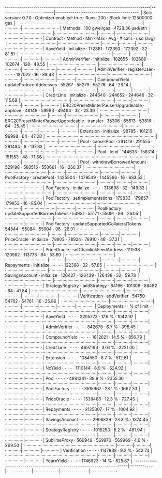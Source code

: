 ·--------------------------------------------------------------------------|---------------------------|-------------|-----------------------------·
|                           Solc version: 0.7.0                            ·  Optimizer enabled: true  ·  Runs: 200  ·  Block limit: 12500000 gas  │
···········································································|···························|·············|······························
|  Methods                                                                 ·              100 gwei/gas               ·       4728.36 usd/eth       │
·······································|···································|·············|·············|·············|···············|··············
|  Contract                            ·  Method                           ·  Min        ·  Max        ·  Avg        ·  # calls      ·  usd (avg)  │
·······································|···································|·············|·············|·············|···············|··············
|  AaveYield                           ·  initialize                       ·     172381  ·     172393  ·     172392  ·           32  ·      81.51  │
·······································|···································|·············|·············|·············|···············|··············
|  AdminVerifier                       ·  initialize                       ·     102655  ·     102689  ·     102674  ·          128  ·      48.55  │
·······································|···································|·············|·············|·············|···············|··············
|  AdminVerifier                       ·  registerUser                     ·          -  ·          -  ·     187022  ·           16  ·      88.43  │
·······································|···································|·············|·············|·············|···············|··············
|  CompoundYield                       ·  updateProtocolAddresses          ·      55267  ·      55279  ·      55276  ·           64  ·      26.14  │
·······································|···································|·············|·············|·············|···············|··············
|  CreditLine                          ·  initialize                       ·     244640  ·     244652  ·     244648  ·           32  ·     115.68  │
·······································|···································|·············|·············|·············|···············|··············
|  ERC20PresetMinterPauserUpgradeable  ·  approve                          ·      46146  ·      59963  ·      49464  ·           32  ·      23.39  │
·······································|···································|·············|·············|·············|···············|··············
|  ERC20PresetMinterPauserUpgradeable  ·  transfer                         ·      35306  ·      65613  ·      53816  ·           64  ·      25.45  │
·······································|···································|·············|·············|·············|···············|··············
|  Extension                           ·  initialize                       ·      98785  ·     101210  ·      99998  ·           64  ·      47.28  │
·······································|···································|·············|·············|·············|···············|··············
|  Pool                                ·  cancelPool                       ·     291419  ·     291555  ·     291494  ·            8  ·     137.83  │
·······································|···································|·············|·············|·············|···············|··············
|  Pool                                ·  lend                             ·     144633  ·     158314  ·     151553  ·           48  ·      71.66  │
·······································|···································|·············|·············|·············|···············|··············
|  Pool                                ·  withdrawBorrowedAmount           ·     529198  ·     580515  ·     550661  ·           16  ·     260.37  │
·······································|···································|·············|·············|·············|···············|··············
|  PoolFactory                         ·  createPool                       ·    1425504  ·    1479549  ·    1445596  ·           16  ·     683.53  │
·······································|···································|·············|·············|·············|···············|··············
|  PoolFactory                         ·  initialize                       ·          -  ·          -  ·     313698  ·           32  ·     148.33  │
·······································|···································|·············|·············|·············|···············|··············
|  PoolFactory                         ·  setImplementations               ·     179833  ·     179857  ·     179853  ·           16  ·      85.04  │
·······································|···································|·············|·············|·············|···············|··············
|  PoolFactory                         ·  updateSupportedBorrowTokens      ·      54931  ·      55171  ·      55091  ·           96  ·      26.05  │
·······································|···································|·············|·············|·············|···············|··············
|  PoolFactory                         ·  updateSupportedCollateralTokens  ·      54844  ·      55084  ·      55004  ·           96  ·      26.01  │
·······································|···································|·············|·············|·············|···············|··············
|  PriceOracle                         ·  initialize                       ·      78903  ·      78924  ·      78910  ·           48  ·      37.31  │
·······································|···································|·············|·············|·············|···············|··············
|  PriceOracle                         ·  setChainlinkFeedAddress          ·     111538  ·     120962  ·     113773  ·           64  ·      53.80  │
·······································|···································|·············|·············|·············|···············|··············
|  Repayments                          ·  initialize                       ·          -  ·          -  ·     122368  ·           32  ·      57.86  │
·······································|···································|·············|·············|·············|···············|··············
|  SavingsAccount                      ·  initialize                       ·     126427  ·     126439  ·     126438  ·           32  ·      59.78  │
·······································|···································|·············|·············|·············|···············|··············
|  StrategyRegistry                    ·  addStrategy                      ·      84196  ·     101308  ·      88482  ·           64  ·      41.84  │
·······································|···································|·············|·············|·············|···············|··············
|  Verification                        ·  addVerifier                      ·      54750  ·      54762  ·      54761  ·           16  ·      25.89  │
·······································|···································|·············|·············|·············|···············|··············
|  Deployments                                                             ·                                         ·  % of limit   ·             │
···········································································|·············|·············|·············|···············|··············
|  AaveYield                                                               ·          -  ·          -  ·    2205773  ·       17.6 %  ·    1042.97  │
···········································································|·············|·············|·············|···············|··············
|  AdminVerifier                                                           ·          -  ·          -  ·     842678  ·        6.7 %  ·     398.45  │
···········································································|·············|·············|·············|···············|··············
|  CompoundYield                                                           ·          -  ·          -  ·    1812021  ·       14.5 %  ·     856.79  │
···········································································|·············|·············|·············|···············|··············
|  CreditLine                                                              ·          -  ·          -  ·    4697193  ·       37.6 %  ·    2221.00  │
···········································································|·············|·············|·············|···············|··············
|  Extension                                                               ·          -  ·          -  ·    1084550  ·        8.7 %  ·     512.81  │
···········································································|·············|·············|·············|···············|··············
|  NoYield                                                                 ·          -  ·          -  ·    1110144  ·        8.9 %  ·     524.92  │
···········································································|·············|·············|·············|···············|··············
|  Pool                                                                    ·          -  ·          -  ·    4981341  ·       39.9 %  ·    2355.36  │
···········································································|·············|·············|·············|···············|··············
|  PoolFactory                                                             ·          -  ·          -  ·    3515667  ·       28.1 %  ·    1662.33  │
···········································································|·············|·············|·············|···············|··············
|  PriceOracle                                                             ·          -  ·          -  ·    1538486  ·       12.3 %  ·     727.45  │
···········································································|·············|·············|·············|···············|··············
|  Repayments                                                              ·          -  ·          -  ·    2125307  ·         17 %  ·    1004.92  │
···········································································|·············|·············|·············|···············|··············
|  SavingsAccount                                                          ·          -  ·          -  ·    2906829  ·       23.3 %  ·    1374.45  │
···········································································|·············|·············|·············|···············|··············
|  StrategyRegistry                                                        ·          -  ·          -  ·    1019253  ·        8.2 %  ·     481.94  │
···········································································|·············|·············|·············|···············|··············
|  SublimeProxy                                                            ·     569946  ·     569970  ·     569969  ·        4.6 %  ·     269.50  │
···········································································|·············|·············|·············|···············|··············
|  Verification                                                            ·          -  ·          -  ·    1147838  ·        9.2 %  ·     542.74  │
···········································································|·············|·············|·············|···············|··············
|  YearnYield                                                              ·          -  ·          -  ·    1746623  ·         14 %  ·     825.87  │
·--------------------------------------------------------------------------|-------------|-------------|-------------|---------------|-------------·